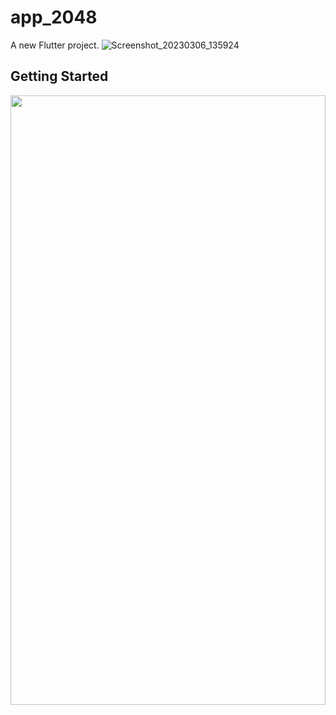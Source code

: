 # app_2048

A new Flutter project.
![Screenshot_20230306_135924](https://user-images.githubusercontent.com/77187106/223058042-0053508f-4726-4ffd-9e31-82be21b320c8.png)

## Getting Started

<p>

<img src="https://user-images.githubusercontent.com/77187106/223058042-0053508f-4726-4ffd-9e31-82be21b320c8.png" height="50%" width="100%">

</p>
